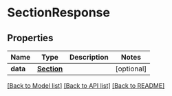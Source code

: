 # SectionResponse

## Properties
Name | Type | Description | Notes
------------ | ------------- | ------------- | -------------
**data** | [**Section**](Section.md) |  | [optional] 

[[Back to Model list]](../README.md#documentation-for-models) [[Back to API list]](../README.md#documentation-for-api-endpoints) [[Back to README]](../README.md)


